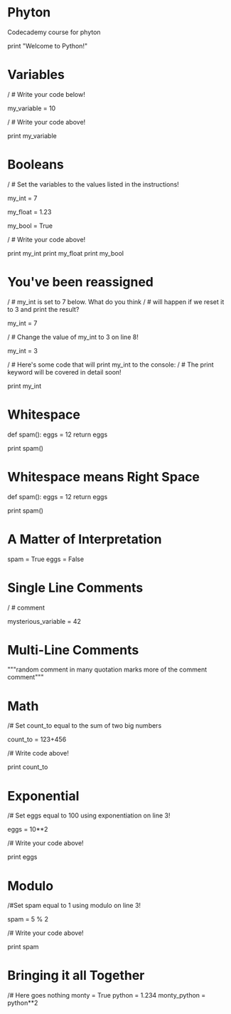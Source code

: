 # Phyton

Codecademy course for phyton

print "Welcome to Python!"

# Variables

/ # Write your code below!

my_variable = 10

/ # Write your code above!

print my_variable

# Booleans

/ # Set the variables to the values listed in the instructions!

my_int = 7

my_float = 1.23

my_bool = True


/ # Write your code above!

print my_int
print my_float
print my_bool

# You've been reassigned

/ # my_int is set to 7 below. What do you think
/ # will happen if we reset it to 3 and print the result?

my_int = 7

/ # Change the value of my_int to 3 on line 8!

my_int = 3

/ # Here's some code that will print my_int to the console:
/ # The print keyword will be covered in detail soon!

print my_int

# Whitespace

def spam():
eggs = 12
return eggs
        
print spam()

# Whitespace means Right Space

def spam():
  eggs = 12
  return eggs
        
print spam()

# A Matter of Interpretation

spam = True 
eggs = False

# Single Line Comments

/ # comment

mysterious_variable = 42

# Multi-Line Comments

"""random comment in many quotation marks
more of the comment
comment"""

# Math

/# Set count_to equal to the sum of two big numbers

count_to = 123+456


/# Write code above!

print count_to

# Exponential

/# Set eggs equal to 100 using exponentiation on line 3!

eggs = 10**2

/# Write your code above!

print eggs

# Modulo

/#Set spam equal to 1 using modulo on line 3!

spam = 5 % 2

/# Write your code above!

print spam

# Bringing it all Together

/# Here goes nothing
monty = True
python = 1.234
monty_python = python**2
